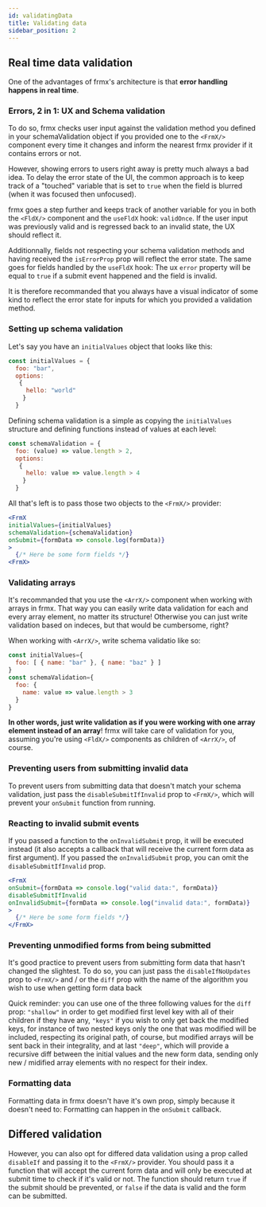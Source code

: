 ```yaml
---
id: validatingData
title: Validating data
sidebar_position: 2
---
```


## Real time data validation

One of the advantages of frmx's architecture is that **error handling happens in real time**.

### Errors, 2 in 1: UX and Schema validation

To do so, frmx checks user input against the validation method you defined in your schemaValidation object if you provided one to the `<FrmX/>` component every time it changes and inform the nearest frmx provider if it contains errors or not.

However, showing errors to users right away is pretty much always a bad idea. To delay the error state of the UI, the common approach is to keep track of a "touched" variable that is set to `true` when the field is blurred (when it was focused then unfocused).

frmx goes a step further and keeps track of another variable for you in both the `<FldX/>` component and the `useFldX` hook: `validOnce`. If the user input was previously valid and is regressed back to an invalid state, the UX should reflect it.

Additionnally, fields not respecting your schema validation methods and having received the `isErrorProp` prop will reflect the error state. The same goes for fields handled by the `useFldX` hook: The ux `error` property will be equal to `true` if a submit event happened and the field is invalid.

It is therefore recommanded that you always have a visual indicator of some kind to reflect the error state for inputs for which you provided a validation method.

### Setting up schema validation

Let's say you have an `initialValues` object that looks like this:

```js
const initialValues = {
  foo: "bar",
  options:
   {
     hello: "world"
    }
  }
```

Defining schema validation is a simple as copying the `initialValues` structure and defining functions instead of values at each level:

```js
const schemaValidation = {
  foo: (value) => value.length > 2,
  options:
   {
     hello: value => value.length > 4
    }
  }
```

All that's left is to pass those two objects to the `<FrmX/>` provider:

```jsx
<FrmX
initialValues={initialValues}
schemaValidation={schemaValidation}
onSubmit={formData => console.log(formData)}
>
  {/* Here be some form fields */}
<FrmX>
```

### Validating arrays

It's recommanded that you use the `<ArrX/>` component when working with arrays in frmx. That way you can easily write data validation for each and every array element, no matter its structure! Otherwise you can just write validation based on indeces, but that would be cumbersome, right?

When working with `<ArrX/>`, write schema validatio like so:

```js
const initialValues={
  foo: [ { name: "bar" }, { name: "baz" } ]
}
const schemaValidation={
  foo: {
    name: value => value.length > 3
  }
}
```

**In other words, just write validation as if you were working with one array element instead of an array**! frmx will take care of validation for you, assuming you're using `<FldX/>` components as children of `<ArrX/>`, of course.

### Preventing users from submitting invalid data

To prevent users from submitting data that doesn't match your schema validation, just pass the `disableSubmitIfInvalid` prop to `<FrmX/>`, which will prevent your `onSubmit` function from running.

### Reacting to invalid submit events

If you passed a function to the `onInvalidSubmit` prop, it will be executed instead (it also accepts a callback that will receive the current form data as first argument). If you passed the `onInvalidSubmit` prop, you can omit the `disableSubmitIfInvalid` prop.

```jsx
<FrmX
onSubmit={formData => console.log("valid data:", formData)}
disableSubmitIfInvalid
onInvalidSubmit={formData => console.log("invalid data:", formData)}
>
  {/* Here be some form fields */}
</FrmX>
```

### Preventing unmodified forms from being submitted

It's good practice to prevent users from submitting form data that hasn't changed the slightest. To do so, you can just pass the `disableIfNoUpdates` prop to `<FrmX/>` and / or the `diff` prop with the name of the algorithm you wish to use when getting form data back

Quick reminder: you can use one of the three following values for the `diff` prop: `"shallow"` in order to get modified first level key with all of their children if they have any, `"keys"` if you wish to only get back the modified keys, for instance of two nested keys only the one that was modified will be included, respecting its original path, of course, but modified arrays will be sent back in their integrality, and at last `"deep"`, which will provide a recursive diff between the initial values and the new form data, sending only new / midified array elements with no respect for their index.

### Formatting data

Formatting data in frmx doesn't have it's own prop, simply because it doesn't need to: Formatting can happen in the `onSubmit` callback.

## Differed validation

However, you can also opt for differed data validation using a prop called `disableIf` and passing it to the `<FrmX/>` provider. You should pass it a function that will accept the current form data and will only be executed at submit time to check if it's valid or not. The function should return `true` if the submit should be prevented, or `false` if the data is valid and the form can be submitted.
